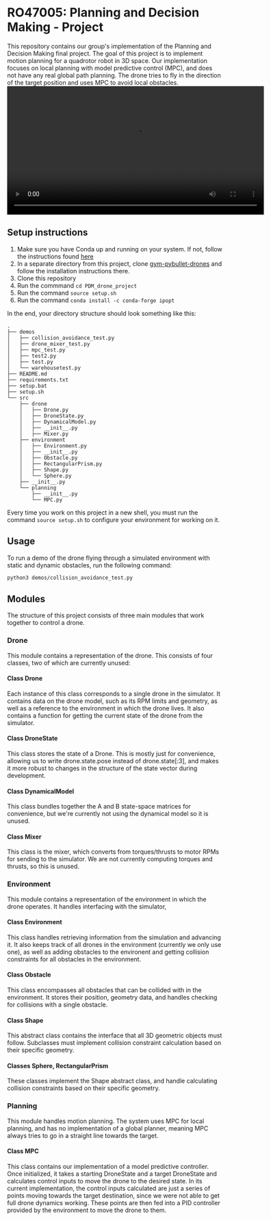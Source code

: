 # RO47005: Planning and Decision Making - Project
This repository contains our group's implementation of the Planning and Decision Making final project. The goal of this project is to implement motion planning for a quadrotor robot in 3D space. Our implementation focuses on local planning with model predictive control (MPC), and does not have any real global path planning. The drone tries to fly in the direction of the target position and uses MPC to avoid local obstacles.
<video width="600" controls>
  <source src="https://github.com/user-attachments/assets/f85d3ec8-3b07-4c4a-82d5-eff3bbd726f5" type="video/mp4">
  Your browser does not support the video tag.
</video>


## Setup instructions
1. Make sure you have Conda up and running on your system. If not, follow the instructions found [here](https://docs.anaconda.com/miniconda/)
2. In a separate directory from this project, clone [gym-pybullet-drones](https://github.com/utiasDSL/gym-pybullet-drones) and follow the installation instructions there.
3. Clone this repository
4. Run the commmand `cd PDM_drone_project`
5. Run the command `source setup.sh`
6. Run the command `conda install -c conda-forge ipopt`

In the end, your directory structure should look something like this:
```
.
├── demos
│   ├── collision_avoidance_test.py
│   ├── drone_mixer_test.py
│   ├── mpc_test.py
│   ├── test2.py
│   ├── test.py
│   └── warehousetest.py
├── README.md
├── requirements.txt
├── setup.bat
├── setup.sh
└── src
    ├── drone
    │   ├── Drone.py
    │   ├── DroneState.py
    │   ├── DynamicalModel.py
    │   ├── __init__.py
    │   ├── Mixer.py
    ├── environment
    │   ├── Environment.py
    │   ├── __init__.py
    │   ├── Obstacle.py
    │   ├── RectangularPrism.py
    │   ├── Shape.py
    │   └── Sphere.py
    ├── __init__.py
    └── planning
        ├── __init__.py
        └── MPC.py
```

Every time you work on this project in a new shell, you must run the command `source setup.sh` to configure your environment for working on it.

## Usage
To run a demo of the drone flying through a simulated environment with static and dynamic obstacles, run the following command:
```bash
python3 demos/collision_avoidance_test.py
```


## Modules
The structure of this project consists of three main modules that work together to control a drone. 

### Drone
This module contains a representation of the drone. This consists of four classes, two of which are currently unused:

#### Class Drone
Each instance of this class corresponds to a single drone in the simulator. It contains data on the drone model, such as its RPM limits and geometry, as well as a reference to the environment in which the drone lives. It also contains a function for getting the current state of the drone from the simulator.

#### Class DroneState
This class stores the state of a Drone. This is mostly just for convenience, allowing us to write drone.state.pose instead of drone.state[:3], and makes it more robust to changes in the structure of the state vector during development.

#### Class DynamicalModel
This class bundles together the A and B state-space matrices for convenience, but we're currently not using the dynamical model so it is unused.

#### Class Mixer
This class is the mixer, which converts from torques/thrusts to motor RPMs for sending to the simulator. We are not currently computing torques and thrusts, so this is unused.


### Environment
This module contains a representation of the environment in which the drone operates. It handles interfacing with the simulator, 

#### Class Environment
This class handles retrieving information from the simulation and advancing it. It also keeps track of all drones in the environment (currently we only use one), as well as adding obstacles to the environent and getting collision constraints for all obstacles in the environment.

#### Class Obstacle
This class encompasses all obstacles that can be collided with in the environment. It stores their position, geometry data, and handles checking for collisions with a single obstacle.

#### Class Shape
This abstract class contains the interface that all 3D geometric objects must follow. Subclasses must implement collision constraint calculation based on their specific geometry.

#### Classes Sphere, RectangularPrism
These classes implement the Shape abstract class, and handle calculating collision constraints based on their specific geometry.


### Planning
This module handles motion planning. The system uses MPC for local planning, and has no implementation of a global planner, meaning MPC always tries to go in a straight line towards the target.

#### Class MPC
This class contains our implementation of a model predictive controller. Once initialized, it takes a starting DroneState and a target DroneState and calculates control inputs to move the drone to the desired state. In its current implementation, the control inputs calculated are just a series of points moving towards the target destination, since we were not able to get full drone dynamics working. These points are then fed into a PID controller provided by the environment to move the drone to them.

